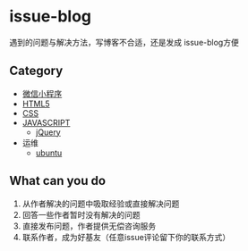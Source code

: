 # issue-blog

遇到的问题与解决方法，写博客不合适，还是发成 issue-blog方便

## Category

- [微信小程序](https://github.com/youngjuning/issue-blog/issues?q=is%3Aopen+is%3Aissue+label%3Aweapp)
- [HTML5](https://github.com/youngjuning/issue-blog/issues?q=is%3Aopen+is%3Aissue+label%3Ahtml5)
- [CSS](https://github.com/youngjuning/issue-blog/issues?q=is%3Aopen+is%3Aissue+label%3Acss)
- [JAVASCRIPT](https://github.com/youngjuning/issue-blog/issues?q=is%3Aopen+is%3Aissue+label%3Ajavascript)
  - [jQuery](https://github.com/youngjuning/issue-blog/issues?q=is%3Aopen+is%3Aissue+label%3Ajquery)
- 运维
  - [ubuntu](https://github.com/youngjuning/issue-blog/issues?q=is%3Aopen+is%3Aissue+label%3Aubuntu)
## What can you do

1. 从作者解决的问题中吸取经验或直接解决问题
2. 回答一些作者暂时没有解决的问题
3. 直接发布问题，作者提供无偿咨询服务
4. 联系作者，成为好基友（任意issue评论留下你的联系方式）
